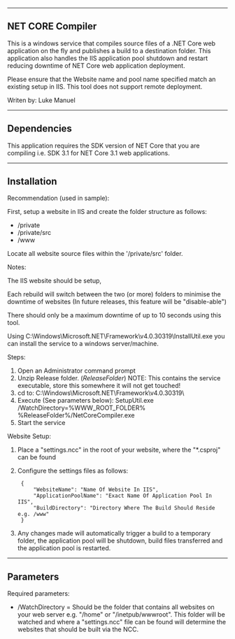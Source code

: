 ------------------
NET CORE Compiler
------------------
This is a windows service that compiles source files of a .NET Core web application on the fly and publishes a build to a destination folder. This application also handles the IIS application pool shutdown and restart reducing downtime of NET Core web application deployment.

Please ensure that the Website name and pool name specified match an existing setup in IIS. This tool does not support remote deployment.

Writen by: Luke Manuel

------------------
Dependencies
------------------
This application requires the SDK version of NET Core that you are compiling i.e. SDK 3.1 for NET Core 3.1 web applications.

------------------
Installation
------------------

Recommendation (used in sample):

First, setup a website in IIS and create the folder structure as follows:
 - /private
 - /private/src
 - /www

Locate all website source files within the '/private/src' folder.

Notes:

The IIS website should be setup, 

Each rebuild will switch between the two (or more) folders to minimise the downtime of websites (In future releases, this feature will be "disable-able")

There should only be a maximum downtime of up to 10 seconds using this tool.

Using C:\Windows\Microsoft.NET\Framework\v4.0.30319\InstallUtil.exe you can install the service to a windows server/machine.

Steps:

1) Open an Administrator command prompt
2) Unzip Release folder. (*ReleaseFolder*) NOTE: This contains the service executable, store this somewhere it will not get touched!
2) cd to: C:\Windows\Microsoft.NET\Framework\v4.0.30319\
3) Execute (See parameters below): SetupUtil.exe /WatchDirectory=%WWW_ROOT_FOLDER% %ReleaseFolder%/NetCoreCompiler.exe
4) Start the service

Website Setup:
1) Place a "settings.ncc" in the root of your website, where the "*.csproj" can be found
2) Configure the settings files as follows:

		{
			"WebsiteName": "Name Of Website In IIS",
			"ApplicationPoolName": "Exact Name Of Application Pool In IIS",
			"BuildDirectory": "Directory Where The Build Should Reside e.g. /www"
		}
	
3) Any changes made will automatically trigger a build to a temporary folder, the application pool will be shutdown, build files transferred and the application pool is restarted.

------------------
Parameters
------------------

Required parameters:

 - /WatchDirectory = Should be the folder that contains all websites on your web server e.g. "/home" or "/inetpub/wwwroot". This folder will be watched and where a "settings.ncc" file can be found will determine the websites that should be built via the NCC.
